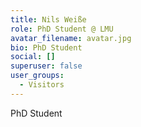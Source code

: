 ```yaml
---
title: Nils Weiße
role: PhD Student @ LMU
avatar_filename: avatar.jpg
bio: PhD Student
social: []
superuser: false
user_groups:
  - Visitors
---
```

PhD Student